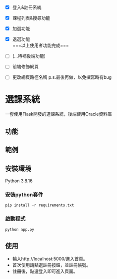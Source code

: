 - [X] 登入&註冊系統
- [X] 課程列表&搜尋功能
- [X] 加選功能
- [X] 退選功能<br>
===以上使用者功能完成===
- [ ] (...待補後端功能)
- [ ] 前端修飾網頁



- [ ] 更改網頁路徑名稱 p.s.最後再做，以免撰寫時有bug


# 選課系統
一套使用Flask開發的選課系統，後端使用Oracle資料庫
<br>

## 功能

## 範例

## 安裝環境
Python 3.8.16
### 安裝python套件
```
pip install -r requirements.txt
```
### 啟動程式
```python=
python app.py
```

## 使用
- 輸入http://localhost:5000/進入首頁。
- 首次使用請點選註冊按鈕，並註冊帳號。
- 註冊後，點選登入即可進入頁面。
